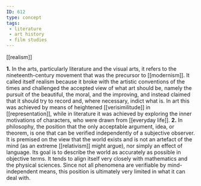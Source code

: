 ```yaml
---
ID: 612
type: concept
tags: 
 - literature
 - art history
 - film studies
---
```


[[realism]]

 **1.** In the arts,
particularly literature and the visual arts, it refers to the
nineteenth-century movement that was the precursor to
[[modernism]]. It called
itself realism because it broke with the artistic conventions of the
times and challenged the accepted view of what art should be, namely the
pursuit of the beautiful, the moral, and the improving, and instead
claimed that it should try to record and, where necessary, indict what
is. In art this was achieved by means of heightened
[[verisimilitude]] in
[[representation]], while in
literature it was achieved by exploring the inner motivations of
characters, who were drawn from [[everyday life]].
**2.** In philosophy, the position that the only acceptable argument,
idea, or theorem, is one that can be verified independently of a
subjective observer. It is premised on the view that the world exists
and is not an artefact of the mind (as an extreme
[[relativism]] might argue),
nor simply an effect of language. Its goal is to describe the world as
accurately as possible in objective terms. It tends to align itself very
closely with mathematics and the physical sciences. Since not all
phenomena are verifiable by mind-independent means, this position is
ultimately very limited in what it can deal with.
